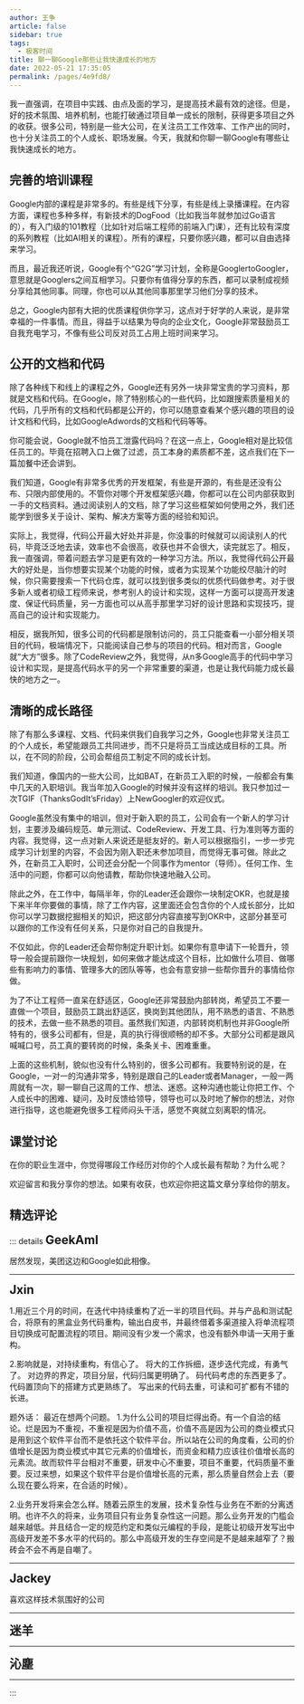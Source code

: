 ```yaml
---
author: 王争
article: false
sidebar: true
tags: 
  - 极客时间
title: 聊一聊Google那些让我快速成长的地方
date: 2022-05-21 17:35:05
permalink: /pages/4e9fd8/
---
```

 
我一直强调，在项目中实践、由点及面的学习，是提高技术最有效的途径。但是，好的技术氛围、培养机制，也能打破通过项目单一成长的限制，获得更多项目之外的收获。很多公司，特别是一些大公司，在关注员工工作效率、工作产出的同时，也十分关注员工的个人成长、职场发展。今天，我就和你聊一聊Google有哪些让我快速成长的地方。
## 完善的培训课程
Google内部的课程是非常多的。有些是线下分享，有些是线上录播课程。在内容方面，课程也多种多样，有新技术的DogFood（比如我当年就参加过Go语言的），有入门级的101教程（比如针对后端工程师的前端入门课），还有比较有深度的系列教程（比如AI相关的课程）。所有的课程，只要你感兴趣，都可以自由选择来学习。
而且，最近我还听说，Google有个“G2G”学习计划，全称是GooglertoGoogler，意思就是Googlers之间互相学习。只要你有值得分享的东西，都可以录制成视频分享给其他同事。同理，你也可以从其他同事那里学习他们分享的技术。
总之，Google内部有大把的优质课程供你学习，这点对于好学的人来说，是非常幸福的一件事情。而且，得益于以结果为导向的企业文化，Google非常鼓励员工自我充电学习，不像有些公司反对员工占用上班时间来学习。
## 公开的文档和代码
除了各种线下和线上的课程之外，Google还有另外一块非常宝贵的学习资料，那就是文档和代码。在Google，除了特别核心的一些代码，比如跟搜索质量相关的代码，几乎所有的文档和代码都是公开的，你可以随意查看某个感兴趣的项目的设计文档和代码，比如GoogleAdwords的文档和代码等等。
你可能会说，Google就不怕员工泄露代码吗？在这一点上，Google相对是比较信任员工的。毕竟在招聘入口上做了过滤，员工本身的素质都不差，这点我们在下一篇加餐中还会讲到。
我们知道，Google有非常多优秀的开发框架，有些是开源的，有些是还没有公布、只限内部使用的。不管你对哪个开发框架感兴趣，你都可以在公司内部获取到一手的文档资料。通过阅读别人的文档，除了学习这些框架如何使用之外，我们还能学到很多关于设计、架构、解决方案等方面的经验和知识。
实际上，我觉得，代码公开最大好处并非是，你没事的时候就可以阅读别人的代码，毕竟泛泛地去读，效率也不会很高，收获也并不会很大，读完就忘了。相反，我一直强调，带着问题去学习是更有效的一种学习方法。所以，我觉得代码公开最大的好处是，当你想要实现某个功能的时候，或者为实现某个功能绞尽脑汁的时候，你只需要搜索一下代码仓库，就可以找到很多类似的优质代码做参考。对于很多新人或者初级工程师来说，参考别人的设计和实现，这样一方面可以提高开发速度、保证代码质量，另一方面也可以从高手那里学习好的设计思路和实现技巧，提高自己的设计和实现能力。
相反，据我所知，很多公司的代码都是限制访问的，员工只能查看一小部分相关项目的代码，极端情况下，只能阅读自己参与的项目的代码。相对而言，Google就“大方”很多。除了CodeReview之外，我觉得，从n多Google高手的代码中学习设计和实现，是提高代码水平的另一个非常重要的渠道，也是让我代码能力成长最快的地方之一。
## 清晰的成长路径
除了有那么多课程、文档、代码来供我们自我学习之外，Google也非常关注员工的个人成长，希望能跟员工共同进步，而不只是将员工当成达成目标的工具。所以，在不同的阶段，公司会帮组员工制定不同的成长计划。
我们知道，像国内的一些大公司，比如BAT，在新员工入职的时候，一般都会有集中几天的入职培训。我当年加入Google的时候并没有这样的培训。我只参加过一次TGIF（ThanksGodIt’sFriday）上NewGoogler的欢迎仪式。
Google虽然没有集中的培训，但对于新入职的员工，公司会有一个新人的学习计划，主要涉及编码规范、单元测试、CodeReview、开发工具、行为准则等方面的内容。我觉得，这一点对新人来说还是挺友好的。新人可以根据指引，一步一步完成学习计划里的内容，不会因为刚入职还未参加项目，而觉得无事可做。除此之外，在新员工入职时，公司还会分配一个同事作为mentor（导师）。任何工作、生活中的问题，你都可以向他请教，帮助你快速地融入公司。
除此之外，在工作中，每隔半年，你的Leader还会跟你一块制定OKR，也就是接下来半年你要做的事情，除了工作内容，这里面还会包含你的个人成长部分，比如你可以学习数据挖掘相关的知识，把这部分内容直接写到OKR中，这部分甚至可以跟你的工作没有任何关系，只是你对自己的自我提升。
不仅如此，你的Leader还会帮你制定升职计划。如果你有意申请下一轮晋升，领导一般会提前跟你一块规划，如何来做才能达成这个目标，比如做什么项目、做哪些有影响力的事情、管理多大的团队等等，也会有意安排一些帮你晋升的事情给你做。
为了不让工程师一直呆在舒适区，Google还非常鼓励内部转岗，希望员工不要一直做一个项目，鼓励员工跳出舒适区，换岗到其他团队，用不熟悉的语言、不熟悉的技术，去做一些不熟悉的项目。虽然我们知道，内部转岗机制也并非Google所特有的，很多公司都有，但是，真的执行得很顺畅的却不多。大部分公司都是跟风喊喊口号，员工真的要转岗的时候，条条关卡、困难重重。
上面的这些机制，貌似也没有什么特别的，很多公司都有。我要特别说的是，在Google，一对一的沟通非常多，特别是跟自己的Leader或者Manager，一般一两周就有一次，聊一聊自己这周的工作、想法、迷惑。这种沟通也能让你把工作、个人成长中的困难、疑问，及时反馈给领导，领导也可以及时地了解你的想法，对你进行指导，这也能避免很多工程师闷头干活，感觉不爽就立刻离职的情况。
## 课堂讨论
在你的职业生涯中，你觉得哪段工作经历对你的个人成长最有帮助？为什么呢？
欢迎留言和我分享你的想法。如果有收获，也欢迎你把这篇文章分享给你的朋友。
精选评论 
 ------- 
 ::: details 
<a style='font-size:1.5em;font-weight:bold'>GeekAmI</a> 

居然发现，美团这边和Google如此相像。
 ----- 
<a style='font-size:1.5em;font-weight:bold'>Jxin</a> 

1.用近三个月的时间，在迭代中持续重构了近一半的项目代码。并与产品和测试配合，将原有的黑盒业务代码重构，输出白皮书，并最终借着多渠道接入将单流程项目切换成可配置流程的项目。期间没有少发一个需求，也没有额外申请一天用于重构。

2.影响就是，对持续重构，有信心了。
将大的工作拆细，逐步迭代完成，有勇气了。
对边界的界定，项目分层，代码归属更明确了。
码代码考虑的东西更多了。
代码置顶向下的搭建方式更熟练了。
写出来的代码去重，可读和可扩都有不错的长进。

题外话：
最近在想两个问题。
1.为什么公司的项目烂得出奇。有一个自洽的结论。烂是因为不重视，不重视是因为价值不高，价值不高是因为公司的商业模式只是用到这个软件平台而不是依托这个软件平台。所以站在公司的角度看，公司的价值增长是因为商业模式中其它元素的价值增长，而资金和精力应该往价值增长高的元素流。故而软件平台相对不重要，研发中心不重要，项目不重要，代码质量不重要。反过来想，如果这个软件平台是价值增长高的元素，那么质量自然会上去（要么现在要么将来，在合适的时候）。

2.业务开发将来会怎么样。随着云原生的发展，技术复杂性与业务在不断的分离透明。也许不久的将来，业务项目只有业务复杂性这一问题。那么业务开发的门槛会越来越低。并且结合一定的规范约定和类似元编程的手段，是能让初级开发写出中高级开发差不多水平的代码的。那么中高级开发的生存空间是不是越来越窄了？搬砖会不会不再是自嘲了。

 ----- 
<a style='font-size:1.5em;font-weight:bold'>Jackey</a> 

喜欢这样技术氛围好的公司
 ----- 
<a style='font-size:1.5em;font-weight:bold'>迷羊</a> 


 ----- 
<a style='font-size:1.5em;font-weight:bold'>沁塵</a> 


 ----- 
:::
